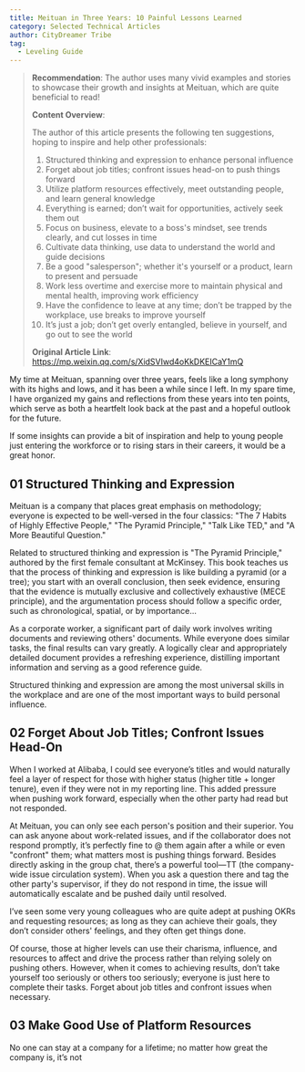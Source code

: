 ```yaml
---
title: Meituan in Three Years: 10 Painful Lessons Learned
category: Selected Technical Articles
author: CityDreamer Tribe
tag:
  - Leveling Guide
---
```


> **Recommendation**: The author uses many vivid examples and stories to showcase their growth and insights at Meituan, which are quite beneficial to read!
>
> **Content Overview**:
>
> The author of this article presents the following ten suggestions, hoping to inspire and help other professionals:
>
> 1. Structured thinking and expression to enhance personal influence
> 1. Forget about job titles; confront issues head-on to push things forward
> 1. Utilize platform resources effectively, meet outstanding people, and learn general knowledge
> 1. Everything is earned; don’t wait for opportunities, actively seek them out
> 1. Focus on business, elevate to a boss's mindset, see trends clearly, and cut losses in time
> 1. Cultivate data thinking, use data to understand the world and guide decisions
> 1. Be a good "salesperson"; whether it's yourself or a product, learn to present and persuade
> 1. Work less overtime and exercise more to maintain physical and mental health, improving work efficiency
> 1. Have the confidence to leave at any time; don’t be trapped by the workplace, use breaks to improve yourself
> 1. It’s just a job; don’t get overly entangled, believe in yourself, and go out to see the world
>
> **Original Article Link**: <https://mp.weixin.qq.com/s/XidSVIwd4oKkDKEICaY1mQ>

My time at Meituan, spanning over three years, feels like a long symphony with its highs and lows, and it has been a while since I left. In my spare time, I have organized my gains and reflections from these years into ten points, which serve as both a heartfelt look back at the past and a hopeful outlook for the future.

If some insights can provide a bit of inspiration and help to young people just entering the workforce or to rising stars in their careers, it would be a great honor.

## 01 Structured Thinking and Expression

Meituan is a company that places great emphasis on methodology; everyone is expected to be well-versed in the four classics: "The 7 Habits of Highly Effective People," "The Pyramid Principle," "Talk Like TED," and "A More Beautiful Question."

Related to structured thinking and expression is "The Pyramid Principle," authored by the first female consultant at McKinsey. This book teaches us that the process of thinking and expression is like building a pyramid (or a tree); you start with an overall conclusion, then seek evidence, ensuring that the evidence is mutually exclusive and collectively exhaustive (MECE principle), and the argumentation process should follow a specific order, such as chronological, spatial, or by importance...

As a corporate worker, a significant part of daily work involves writing documents and reviewing others' documents. While everyone does similar tasks, the final results can vary greatly. A logically clear and appropriately detailed document provides a refreshing experience, distilling important information and serving as a good reference guide.

Structured thinking and expression are among the most universal skills in the workplace and are one of the most important ways to build personal influence.

## 02 Forget About Job Titles; Confront Issues Head-On

When I worked at Alibaba, I could see everyone’s titles and would naturally feel a layer of respect for those with higher status (higher title + longer tenure), even if they were not in my reporting line. This added pressure when pushing work forward, especially when the other party had read but not responded.

At Meituan, you can only see each person's position and their superior. You can ask anyone about work-related issues, and if the collaborator does not respond promptly, it’s perfectly fine to @ them again after a while or even "confront" them; what matters most is pushing things forward. Besides directly asking in the group chat, there’s a powerful tool—TT (the company-wide issue circulation system). When you ask a question there and tag the other party's supervisor, if they do not respond in time, the issue will automatically escalate and be pushed daily until resolved.

I’ve seen some very young colleagues who are quite adept at pushing OKRs and requesting resources; as long as they can achieve their goals, they don’t consider others' feelings, and they often get things done.

Of course, those at higher levels can use their charisma, influence, and resources to affect and drive the process rather than relying solely on pushing others. However, when it comes to achieving results, don’t take yourself too seriously or others too seriously; everyone is just here to complete their tasks. Forget about job titles and confront issues when necessary.

## 03 Make Good Use of Platform Resources

No one can stay at a company for a lifetime; no matter how great the company is, it’s not
